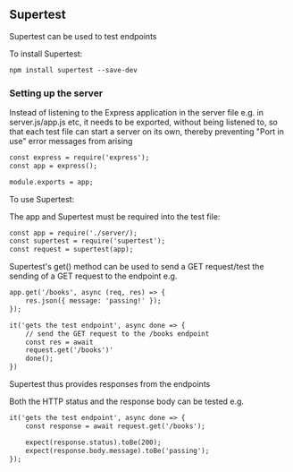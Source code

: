 ## Supertest

Supertest can be used to test endpoints

To install Supertest:

```html
npm install supertest --save-dev
```

### Setting up the server 

Instead of listening to the Express application in the server file e.g. in server.js/app.js etc, it needs to be exported, without being listened to, so that each test file can start a server on its own, thereby preventing "Port in use" error messages from arising

```html
const express = require('express');
const app = express();

module.exports = app;
```

To use Supertest:

The app and Supertest must be required into the test file:

```html
const app = require('./server/);
const supertest = require('supertest');
const request = supertest(app);
```

Supertest's get() method can be used to send a GET request/test the sending of a GET request to the endpoint e.g.
```html
app.get('/books', async (req, res) => {
    res.json({ message: 'passing!' });
});

```

```html
it('gets the test endpoint', async done => {
    // send the GET request to the /books endpoint
    const res = await
    request.get('/books')'
    done();
})
```

Supertest thus provides responses from the endpoints

Both the HTTP status and the response body can be tested e.g.

```html
it('gets the test endpoint', async done => {
    const response = await request.get('/books');

    expect(response.status).toBe(200);
    expect(response.body.message).toBe('passing');
});
```